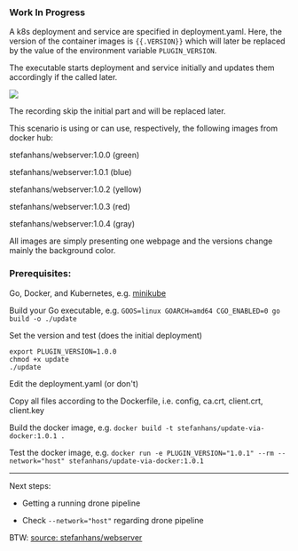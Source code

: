 ### Work In Progress

A k8s deployment and service are specified in deployment.yaml. Here, the version of the container images is `{{.VERSION}}`
which will later be replaced by the value of the environment variable `PLUGIN_VERSION`.

The executable starts deployment and service initially and updates them accordingly if the called later.

<a href="https://asciinema.org/a/8C4FwMI74WkbPNaIeo4MUZHgi" target="_blank"><img src="https://asciinema.org/a/8C4FwMI74WkbPNaIeo4MUZHgi.png" /></a>

The recording skip the initial part and will be replaced later.

This scenario is using or can use, respectively, the following images from docker hub:

stefanhans/webserver:1.0.0 (green)

stefanhans/webserver:1.0.1 (blue)

stefanhans/webserver:1.0.2 (yellow)

stefanhans/webserver:1.0.3 (red)

stefanhans/webserver:1.0.4 (gray)

All images are simply presenting one webpage and the versions change mainly the background color.

### Prerequisites:

Go, Docker, and Kubernetes, e.g. [minikube](https://github.com/kubernetes/minikube)

Build your Go executable, e.g. `GOOS=linux GOARCH=amd64 CGO_ENABLED=0 go build -o ./update`

Set the version and test (does the initial deployment)

    export PLUGIN_VERSION=1.0.0
    chmod +x update
    ./update

Edit the deployment.yaml (or don't)

Copy all files according to the Dockerfile, i.e. config, ca.crt, client.crt, client.key

Build the docker image, e.g. `docker build -t stefanhans/update-via-docker:1.0.1 .`

Test the docker image, e.g. `docker run -e PLUGIN_VERSION="1.0.1" --rm --network="host" stefanhans/update-via-docker:1.0.1`

---

Next steps:

- Getting a running drone pipeline

- Check `--network="host"` regarding drone pipeline


BTW: [source: stefanhans/webserver](https://github.com/stefanhans/Go4k8s/tree/master/Showcase/Images/test-webserver)
